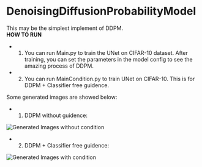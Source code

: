 # DenoisingDiffusionProbabilityModel
This may be the simplest implement of DDPM. <br>
**HOW TO RUN**
* 1.  You can run Main.py to train the UNet on CIFAR-10 dataset. After training, you can set the parameters in the model config to see the amazing process of DDPM.
* 2.  You can run MainCondition.py to train UNet on CIFAR-10. This is for DDPM + Classifier free guidence.

Some generated images are showed below:

* 1. DDPM without guidence:

![Generated Images without condition](https://github.com/zoubohao/DenoisingDiffusionProbabilityModel-ddpm-/blob/main/SampledImgs/sampled_80_noCond.png)

* 2. DDPM + Classifier free guidence:

![Generated Images with condition](https://github.com/zoubohao/DenoisingDiffusionProbabilityModel-ddpm-/blob/main/SampledImgs/sampled_80_63.png)

